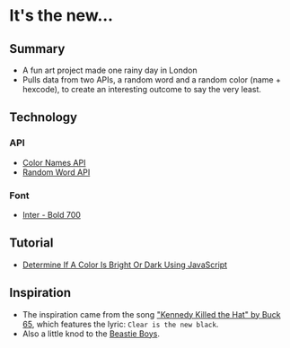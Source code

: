 # It's the new...

## Summary
- A fun art project made one rainy day in London
- Pulls data from two APIs, a random word and a random color (name + hexcode), to create an interesting outcome to say the very least.

## Technology
### API
- [Color Names API](https://github.com/meodai/color-names)
- [Random Word API](https://github.com/mcnaveen/Random-Words-API)
### Font
- [Inter - Bold 700](https://fonts.google.com/share?selection.family=Inter:wght@700)

## Tutorial
- [Determine If A Color Is Bright Or Dark Using JavaScript](https://awik.io/determine-color-bright-dark-using-javascript/)

## Inspiration
- The inspiration came from the song ["Kennedy Killed the Hat" by Buck 65](https://open.spotify.com/track/4Pfp6Npi1KA1h9FS7ttotD?si=f5cb15189ac84297), which features the lyric: `Clear is the new black`.
- Also a little knod to the [Beastie Boys](https://open.spotify.com/track/0Mu1MYdE414HeybYSms5KK?si=c6f294668b244f92).
